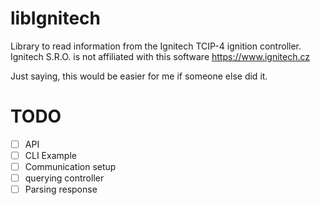 # libIgnitech
Library to read information from the Ignitech TCIP-4 ignition controller.
Ignitech S.R.O. is not affiliated with this software https://www.ignitech.cz

Just saying, this would be easier for me if someone else did it.

# TODO
- [ ] API
- [ ] CLI Example
- [ ] Communication setup
- [ ] querying controller
- [ ] Parsing response
